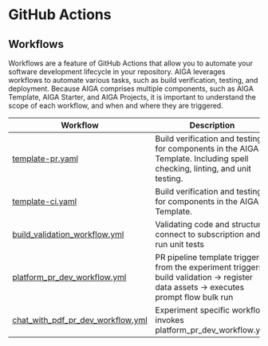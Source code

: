 # GitHub Actions

## Workflows

Workflows are a feature of GitHub Actions that allow you to automate your software
development lifecycle in your repository. AIGA leverages workflows to automate various
tasks, such as build verification, testing, and deployment. Because AIGA comprises
multiple components, such as AIGA Template, AIGA Starter, and AIGA Projects, it is
important to understand the scope of each workflow, and when and where they are
triggered.

| Workflow                                                                                          | Description                                                                                                                           | Repository    | Trigger                  |
|---------------------------------------------------------------------------------------------------|---------------------------------------------------------------------------------------------------------------------------------------|---------------|--------------------------|
| [template-pr.yaml](https://github.com/gsk-tech/AIGA/blob/main/.github/workflows/template-pr.yaml) | Build verification and testing for components in the AIGA Template. Including spell checking, linting, and unit testing.              | AIGA Template | *PR* to *main*           |
| [template-ci.yaml](https://github.com/gsk-tech/AIGA/blob/main/.github/workflows/template-ci.yaml) | Build verification and testing for components in the AIGA Template.                                                                   | AIGA Template | *Push*/*merge* to *main* |
| [build_validation_workflow.yml](https://github.com/gsk-tech/AIGA/blob/main/.github/workflows/template-build-verification.yaml)         | Validating code and structure, connect to subscription and run unit tests                                                             | AIGA Template | *PR* to *main*           |
| [platform_pr_dev_workflow.yml](https://github.com/gsk-tech/AIGA/blob/main/.github/workflows/platform_pr_dev_workflow.yml)              | PR pipeline template triggered from the experiment triggers build validation -> register data assets -> executes prompt flow bulk run | AIGA Template | *PR* to *main*           |
| [chat_with_pdf_pr_dev_workflow.yml](https://github.com/gsk-tech/AIGA/blob/main/.github/workflows/chat_with_pdf_pr_dev_workflow.yml)    | Experiment specific workflow invokes platform_pr_dev_workflow.yml                                                                     | AIGA Template | *PR* to *main*           |
